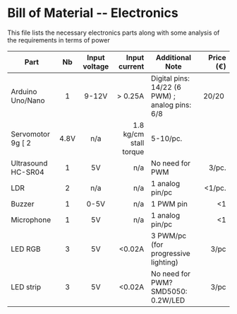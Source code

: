 # Bill of Material -- Electronics

This file lists the necessary electronics parts along with some analysis of the requirements in terms of power

| Part         | Nb | Input voltage | Input current  | Additional Note | Price (€) |
| ------------- |:----:|:-------------:| -----:| ---- | ----: |
| Arduino Uno/Nano | 1 | 9-12V | > 0.25A | Digital pins: 14/22 (6 PWM) ; analog pins: 6/8 | 20/20 |
| Servomotor 9g [ 2 | 4.8V | n/a | 1.8 kg/cm stall torque | 5-10/pc. |
| Ultrasound HC-SR04 | 1 | 5V | n/a | No need for PWM | 3/pc. |
| LDR | 2 | n/a | n/a | 1 analog pin/pc | <1/pc. |
| Buzzer | 1 | 0-5V | n/a | 1 PWM pin | <1 |
| Microphone | 1 | 5V | n/a | 1 analog pin/pc | <1 |
| LED RGB | 3 | 5V | <0.02A | 3 PWM/pc (for progressive lighting) | 3/pc |
| LED strip | 3 | 5V | <0.02A | No need for PWM? SMD5050: 0.2W/LED | 3/pc |
